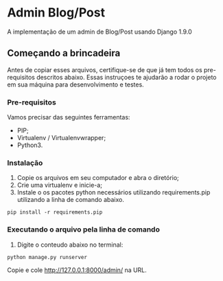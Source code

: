 # Admin Blog/Post

A implementação de um admin de Blog/Post usando Django 1.9.0


## Começando a brincadeira
 
Antes de copiar esses arquivos, certifique-se de que já tem todos os pre-requisitos descritos abaixo.
Essas instruçoes te ajudarão a rodar o projeto em sua máquina para desenvolvimento e testes.

### Pre-requisitos

Vamos precisar das seguintes ferramentas:
- PIP;
- Virtualenv / Virtualenvwrapper;
- Python3.


### Instalação

1. Copie os arquivos em seu computador e abra o diretório;
2. Crie uma virtualenv e inicie-a;
3. Instale o os pacotes python necessários utilizando requirements.pip utilizando a linha de comando abaixo.

```
pip install -r requirements.pip
```

### Executando o arquivo pela linha de comando

1. Digite o conteudo abaixo no terminal:

```
python manage.py runserver
```

Copie e cole http://127.0.0.1:8000/admin/ na URL.
